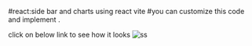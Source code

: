 ﻿#react:side bar and charts using react vite 
#you can customize this code and implement .

click on below link to see how it looks
![ss](https://github.com/user-attachments/assets/e7574cc4-324a-4d23-b15b-73eccf24be79)

